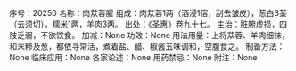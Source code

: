 序号：20250
名称：肉苁蓉臛
组成：肉苁蓉1两（酒浸1宿，刮去皱皮），葱白3茎（去须切），糯米1两，羊肉3两。
出处：《圣惠》卷九十七。
主治：脏腑虚损，四肢乏弱，不欲饮食。
加减：None
功效：None
用法用量：上将苁蓉、羊肉细抹，和末糁及葱，都依寻常活，煮着盐、醋、椒酱五味调和，空腹食之。
制备方法：None
临床应用：None
各家论述：None
用药禁忌：None
附注：None
